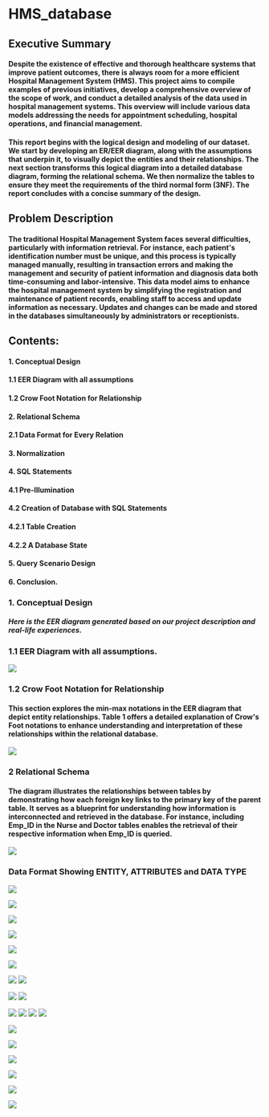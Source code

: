 # HMS_database
## Executive Summary
#### Despite the existence of effective and thorough healthcare systems that improve patient outcomes, there is always room for a more efficient Hospital Management System (HMS). This project aims to compile examples of previous initiatives, develop a comprehensive overview of the scope of work, and conduct a detailed analysis of the data used in hospital management systems. This overview will include various data models addressing the needs for appointment scheduling, hospital operations, and financial management.

#### This report begins with the logical design and modeling of our dataset. We start by developing an ER/EER diagram, along with the assumptions that underpin it, to visually depict the entities and their relationships. The next section transforms this logical diagram into a detailed database diagram, forming the relational schema. We then normalize the tables to ensure they meet the requirements of the third normal form (3NF). The report concludes with a concise summary of the design.

## Problem Description
#### The traditional Hospital Management System faces several difficulties, particularly with information retrieval. For instance, each patient's identification number must be unique, and this process is typically managed manually, resulting in transaction errors and making the management and security of patient information and diagnosis data both time-consuming and labor-intensive. This data model aims to enhance the hospital management system by simplifying the registration and maintenance of patient records, enabling staff to access and update information as necessary. Updates and changes can be made and stored in the databases simultaneously by administrators or receptionists.

## Contents:
#### 1. Conceptual Design
#### 1.1 EER Diagram with all assumptions
#### 1.2 Crow Foot Notation for Relationship

#### 2. Relational Schema
#### 2.1 Data Format for Every Relation

#### 3. Normalization

#### 4. SQL Statements
#### 4.1 Pre-Illumination
#### 4.2 Creation of Database with SQL Statements
#### 4.2.1 Table Creation
#### 4.2.2 A Database State

#### 5. Query Scenario Design

#### 6. Conclusion.

### 1. Conceptual Design
##### Here is the EER diagram generated based on our project description and real-life experiences.
### 1.1 EER Diagram with all assumptions.

![](ER_hospital.png)

### 1.2 Crow Foot Notation for Relationship
#### This section explores the min-max notations in the EER diagram that depict entity relationships. Table 1 offers a detailed explanation of Crow's Foot notations to enhance understanding and interpretation of these relationships within the relational database.

![](crowfoot.drawio.png)

### 2 Relational Schema
#### The diagram illustrates the relationships between tables by demonstrating how each foreign key links to the primary key of the parent table. It serves as a blueprint for understanding how information is interconnected and retrieved in the database. For instance, including Emp_ID in the Nurse and Doctor tables enables the retrieval of their respective information when Emp_ID is queried.

![](sqlDiagram.png)

### Data Format Showing ENTITY, ATTRIBUTES and DATA TYPE

![](patient.png)

![](ROOM.png)

![](LAB.png)

![](DOCTOR.png)

![](DEPT.png)

![](EMP.png)

![](BILL1.png)
![](BILL2.png)

![](INSURE1.png)
![](INSURE2.png)

![](PRES1.png)
![](PRES2.png)
![](PRES3.png)
![](PRES4.png)

![](MED.png)

![](MH.png)

![](EC.png)

![](APPT.png)

![](NURSE.png)

![](PAY.png)




















